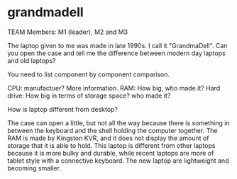 # grandmadell

TEAM Members: M1 (leader), M2 and M3

The laptop given to me was made in late 1990s. I call it "GrandmaDell". 
Can you open the case and tell me the difference between modern day laptops and old laptops?

You need to list component by component comparison.

CPU: manufactuer? More information.
RAM: How big, who made it?
Hard drive: How big in terms of storage space? who made it?

How is laptop different from desktop?


The case can open a little, but not all the way because there is something in between the keyboard and the shell holding the computer together.
The RAM is made by Kingston KVR, and it does not display the amount of storage that it is able to hold. 
This laptop is different from other laptops because it is more bulky and durable, while recent laptops are more of tablet style with a connective keyboard. The new laptop are lightweight and becoming smaller. 
